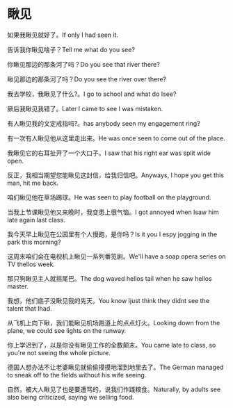 # 瞅见

<p><span class="chinese">如果我瞅见就好了。</span><span class="english">If only I had seen it.</span></p>

<p><span class="chinese">告诉我你瞅见啥子？</span><span class="english">Tell me what do you see?</span></p>

<p><span class="chinese">你瞅见那边的那条河了吗？</span><span class="english">Do you see that river there?</span></p>

<p><span class="chinese">瞅见那边的那条河了吗？</span><span class="english">Do you see the river over there?</span></p>

<p><span class="chinese">我去学校，我瞅见了什么?。</span><span class="english">I go to school and what do Isee?</span></p>

<p><span class="chinese">厥后我瞅见我错了。</span><span class="english">Later I came to see I was mistaken.</span></p>

<p><span class="chinese">有人瞅见我的文定戒指吗?。</span><span class="english">has anybody seen my engagement ring?</span></p>

<p><span class="chinese">有一次有人瞅见他从这里走出来。</span><span class="english">He was once seen to come out of the place.</span></p>

<p><span class="chinese">我瞅见它的右耳扯开了一个大口子。</span><span class="english">I saw that his right ear was split wide open.</span></p>

<p><span class="chinese">反正，我相当期望您能瞅见这封信，给我归信吧。</span><span class="english">Anyways, I hope you get this man, hit me back.</span></p>

<p><span class="chinese">咱们瞅见他在草场踢球。</span><span class="english">He was seen to play football on the playground.</span></p>

<p><span class="chinese">当我上节课瞅见他又来晚时，我变患上很气恼。</span><span class="english">I got annoyed when Isaw him late again last class.</span></p>

<p><span class="chinese">我今天早上瞅见在公园里有个人慢跑，是你吗？</span><span class="english">Is it you I espy jogging in the park this morning?</span></p>

<p><span class="chinese">这周末咱们会在电视机上瞅见一系列番笕剧。</span><span class="english">We'll have a soap opera series on TV thellos week.</span></p>

<p><span class="chinese">那只狗瞅见主人就摇尾巴。</span><span class="english">The dog waved hellos tail when he saw hellos master.</span></p>

<p><span class="chinese">我想，他们底子没瞅见我的先天。</span><span class="english">You know Ijust think they didnt see the talent that Ihad.</span></p>

<p><span class="chinese">从飞机上向下瞅，我们能瞅见机场跑道上的点点灯火。</span><span class="english">Looking down from the plane, we could see lights on the runway.</span></p>

<p><span class="chinese">你上学迟到了，以是你没有瞅见工作的全数颠末。</span><span class="english">You came late to class, so you're not seeing the whole picture.</span></p>

<p><span class="chinese">德国人想办法不让老婆瞅见就偷偷摸摸地溜到地里去了。</span><span class="english">The German managed to sneak off to the fields without his wife seeing.</span></p>

<p><span class="chinese">自然，被大人瞅见了也是要遭骂的，说我们作践粮食。</span><span class="english">Naturally, by adults see also being criticized, saying we selling food.</span></p>

